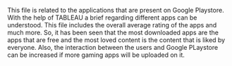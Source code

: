 This file is related to the applications that are present on Google Playstore. With the help of TABLEAU a brief regarding different apps can be understood. This file includes the overall average rating of the apps and much more. So, it has been seen that the most downloaded apps are the apps that are free and the most loved content is the content that is liked by everyone. Also, the interaction between the users and Google PLaystore can be increased if more gaming apps will be uploaded on it.
